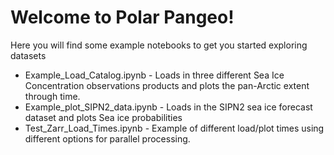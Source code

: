 # Welcome to Polar Pangeo! 

Here you will find some example notebooks to get you started exploring datasets
- Example_Load_Catalog.ipynb - Loads in three different Sea Ice Concentration observations products and plots the pan-Arctic extent through time.
- Example_plot_SIPN2_data.ipynb - Loads in the SIPN2 sea ice forecast dataset and plots Sea ice probabilities
- Test_Zarr_Load_Times.ipynb - Example of different load/plot times using different options for parallel processing.
